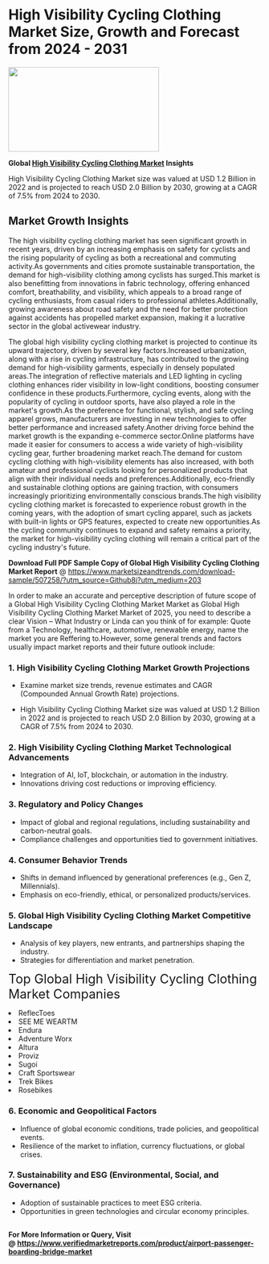 <H1>High Visibility Cycling Clothing Market Size, Growth and Forecast from 2024 - 2031</H1><img class="aligncenter size-medium wp-image-584254" src="https://thirdeyenews.in/wp-content/uploads/2024/09/Global-Market-Research-300x168.jpeg" alt="" width="300" height="168" /><p><strong>Global&nbsp;<a href="https://www.marketsizeandtrends.com/download-sample/507258/?utm_source=Github8j?utm_medium=203">High Visibility Cycling Clothing Market</a> Insights</strong></p><p>High Visibility Cycling Clothing Market size was valued at USD 1.2 Billion in 2022 and is projected to reach USD 2.0 Billion by 2030, growing at a CAGR of 7.5% from 2024 to 2030.</p><p><h2>Market Growth Insights</h2> <p>The high visibility cycling clothing market has seen significant growth in recent years, driven by an increasing emphasis on safety for cyclists and the rising popularity of cycling as both a recreational and commuting activity.As governments and cities promote sustainable transportation, the demand for high-visibility clothing among cyclists has surged.This market is also benefitting from innovations in fabric technology, offering enhanced comfort, breathability, and visibility, which appeals to a broad range of cycling enthusiasts, from casual riders to professional athletes.Additionally, growing awareness about road safety and the need for better protection against accidents has propelled market expansion, making it a lucrative sector in the global activewear industry.</p> <p>The global high visibility cycling clothing market is projected to continue its upward trajectory, driven by several key factors.Increased urbanization, along with a rise in cycling infrastructure, has contributed to the growing demand for high-visibility garments, especially in densely populated areas.The integration of reflective materials and LED lighting in cycling clothing enhances rider visibility in low-light conditions, boosting consumer confidence in these products.Furthermore, cycling events, along with the popularity of cycling in outdoor sports, have also played a role in the market's growth.As the preference for functional, stylish, and safe cycling apparel grows, manufacturers are investing in new technologies to offer better performance and increased safety.Another driving force behind the market growth is the expanding e-commerce sector.Online platforms have made it easier for consumers to access a wide variety of high-visibility cycling gear, further broadening market reach.The demand for custom cycling clothing with high-visibility elements has also increased, with both amateur and professional cyclists looking for personalized products that align with their individual needs and preferences.Additionally, eco-friendly and sustainable clothing options are gaining traction, with consumers increasingly prioritizing environmentally conscious brands.The high visibility cycling clothing market is forecasted to experience robust growth in the coming years, with the adoption of smart cycling apparel, such as jackets with built-in lights or GPS features, expected to create new opportunities.As the cycling community continues to expand and safety remains a priority, the market for high-visibility cycling clothing will remain a critical part of the cycling industry's future.<p><span class=""><strong>Download Full PDF Sample Copy of Global High Visibility Cycling Clothing Market Report</strong> @ <a href="https://www.marketsizeandtrends.com/download-sample/507258/?utm_source=Github8j?utm_medium=203" target="_blank">https://www.marketsizeandtrends.com/download-sample/507258/?utm_source=Github8j?utm_medium=203</a></span></p><p>In order to make an accurate and perceptive description of future scope of a Global&nbsp;High Visibility Cycling Clothing Market Market as Global&nbsp;High Visibility Cycling Clothing Market Market of 2025, you need to describe a clear Vision &ndash; What Industry or Linda can you think of for example: Quote from a Technology, healthcare, automotive, renewable energy, name the market you are Reffering to.However, some general trends and factors usually impact market reports and their future outlook include:</p><h3>1.&nbsp;<strong>High Visibility Cycling Clothing Market Growth Projections</strong></h3><ul><li>Examine market size trends, revenue estimates and CAGR (Compounded Annual Growth Rate) projections.</li><li><p>High Visibility Cycling Clothing Market size was valued at USD 1.2 Billion in 2022 and is projected to reach USD 2.0 Billion by 2030, growing at a CAGR of 7.5% from 2024 to 2030.</p></li></ul><h3>2.&nbsp;<strong>High Visibility Cycling Clothing Market Technological Advancements</strong></h3><ul><li>Integration of AI, IoT, blockchain, or automation in the industry.</li><li>Innovations driving cost reductions or improving efficiency.</li></ul><h3>3.&nbsp;<strong>Regulatory and Policy Changes</strong></h3><ul><li>Impact of global and regional regulations, including sustainability and carbon-neutral goals.</li><li>Compliance challenges and opportunities tied to government initiatives.</li></ul><h3>4.&nbsp;<strong>Consumer Behavior Trends</strong></h3><ul><li>Shifts in demand influenced by generational preferences (e.g., Gen Z, Millennials).</li><li>Emphasis on eco-friendly, ethical, or personalized products/services.</li></ul><h3>5.&nbsp;<strong>Global High Visibility Cycling Clothing Market Competitive Landscape</strong></h3><ul><li>Analysis of key players, new entrants, and partnerships shaping the industry.</li><li>Strategies for differentiation and market penetration.</li></ul><p data-pm-slice="1 1 []"><span style="color: inherit; font-family: inherit; font-size: 25px;">Top Global High Visibility Cycling Clothing Market Companies</span></p><div class="" data-test-id=""><p><li>ReflecToes</li><li> SEE ME WEARTM</li><li> Endura</li><li> Adventure Worx</li><li> Altura</li><li> Proviz</li><li> Sugoi</li><li> Craft Sportswear</li><li> Trek Bikes</li><li> Rosebikes</li></p></div><h3>6.&nbsp;<strong>Economic and Geopolitical Factors</strong></h3><ul><li>Influence of global economic conditions, trade policies, and geopolitical events.</li><li>Resilience of the market to inflation, currency fluctuations, or global crises.</li></ul><h3>7.&nbsp;<strong>Sustainability and ESG (Environmental, Social, and Governance)</strong></h3><ul><li>Adoption of sustainable practices to meet ESG criteria.</li><li>Opportunities in green technologies and circular economy principles.</li></ul><h2><strong style="font-size: 14px;">For More Information or Query, Visit @&nbsp;</strong><a style="background-color: #ffffff; font-size: 14px;" href="https://www.marketsizeandtrends.com/report/high-visibility-cycling-clothing-market/" target="_blank">https://www.verifiedmarketreports.com/product/airport-passenger-boarding-bridge-market</a></h2>